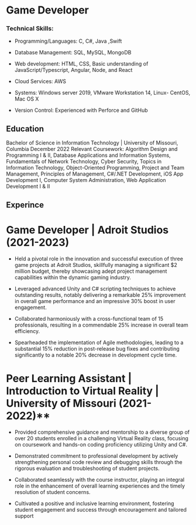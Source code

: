 # Game Developer


### Technical Skills: 

- Programming/Languages: C, C#, Java ,Swift  

- Database Management: SQL, MySQL, MongoDB 

- Web development: HTML, CSS, Basic understanding of JavaScript/Typescript, Angular, Node, and React  

 - Cloud Services: AWS  

- Systems: Windows server 2019, VMware Workstation 14, Linux- CentOS, Mac OS X 

- Version Control: Experienced with Perforce and GitHub  

## Education 

Bachelor of Science in Information Technology | University of Missouri, Columbia 
December 2022 
Relevant Coursework: Algorithm Design and Programming I & II, Database Applications and Information Systems, 
Fundamentals of Network Technology, Cyber Security, Topics in Information Technology, Object-Oriented Programming, 
Project and Team Management, Principles of Management, C#/.NET Development, iOS App Development I, Computer 
System Administration, Web Application Development I & II  

## Experince

# Game Developer | Adroit Studios (2021-2023)

- Held a pivotal role in the innovation and successful execution of three game projects at Adroit Studios, skillfully 
managing a significant $2 million budget, thereby showcasing adept project management capabilities within the 
dynamic gaming industry. 

- Leveraged advanced Unity and C# scripting techniques to achieve outstanding results, notably delivering a remarkable 
25% improvement in overall game performance and an impressive 30% boost in user engagement. 

- Collaborated harmoniously with a cross-functional team of 15 professionals, resulting in a commendable 25% increase 
in overall team efficiency. 

- Spearheaded the implementation of Agile methodologies, leading to a substantial 15% reduction in post-release bug 
fixes and contributing significantly to a notable 20% decrease in development cycle time. 

# Peer Learning Assistant | Introduction to Virtual Reality | University of Missouri (2021-2022)** 

- Provided comprehensive guidance and mentorship to a diverse group of over 20 students enrolled in a challenging 
Virtual Reality class, focusing on coursework and hands-on coding proficiency utilizing Unity and C#.

- Demonstrated commitment to professional development by actively strengthening personal code review and 
debugging skills through the rigorous evaluation and troubleshooting of student projects.

- Collaborated seamlessly with the course instructor, playing an integral role in the enhancement of overall learning 
experiences and the timely resolution of student concerns.

- Cultivated a positive and inclusive learning environment, fostering student engagement and success through 
encouragement and tailored support
